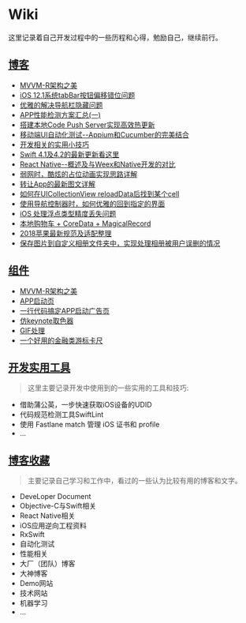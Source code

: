 # Wiki
这里记录着自己开发过程中的一些历程和心得，勉励自己，继续前行。


## [博客](https://www.jianshu.com/u/b534ce5f8fae)
- [MVVM-R架构之美](https://www.jianshu.com/p/c36a0a364bbc)
- [iOS 12.1系统tabBar按钮偏移错位问题](https://www.jianshu.com/p/32f7fe7fccee)
- [优雅的解决导航栏隐藏问题](https://www.jianshu.com/p/a03cee3aeba6)
- [APP性能检测方案汇总(一)](https://www.jianshu.com/p/95df83780c8f)
- [搭建本地Code Push Server实现高效热更新](https://www.jianshu.com/p/417a165ca9d7)
- [移动端UI自动化测试--Appium和Cucumber的完美结合](https://www.jianshu.com/p/c3db8e5dc306)
- [开发相关的实用小技巧](https://www.jianshu.com/p/65905d983be3)
- [Swift 4.1及4.2的最新更新看这里](https://www.jianshu.com/p/50b004211200)
- [React Native--概述及与Weex和Native开发的对比](https://www.jianshu.com/p/613c1e8611e9)
- [弱网时，酷炫的占位动画实现思路详解](https://www.jianshu.com/p/572de4bce5c6)
- [转让App的最新图文详解](https://www.jianshu.com/p/a0edc862579e)
- [如何在UICollectionView reloadData后找到某个cell](https://www.jianshu.com/p/0f922b38a0a0)
- [使用导航控制器时，如何优雅的回到指定的界面](https://www.jianshu.com/p/bb7d8b6a9f8f)
- [iOS 处理浮点类型精度丢失问题](https://www.jianshu.com/p/3470ec0bb1ac)
- [本地购物车 + CoreData + MagicalRecord](https://www.jianshu.com/p/a24f6dad4a2c)
- [2018苹果最新规范及适配整理](https://www.jianshu.com/p/1a14af810681)
- [保存图片到自定义相册文件夹中，实现处理相册被用户误删的情况](https://www.jianshu.com/p/2119f17fb334)

## [组件](https://github.com/SilongLi)
- [MVVM-R架构之美](https://github.com/SilongLi/MVVM-RFramework)
- [APP启动页](https://github.com/SilongLi/GuidePageView)
- [一行代码搞定APP启动广告页](https://github.com/SilongLi/AdvertisementView)
- [仿keynote取色器](https://github.com/SilongLi/ColorPickerView)
- [GIF处理](https://github.com/SilongLi/GIFDemo)
- [一个好用的金融类游标卡尺](https://github.com/SilongLi/ScrollRulerView)


## [开发实用工具](https://github.com/SilongLi/Wiki/blob/master/开始实用工具.md)
>
> 这里主要记录开发中使用到的一些实用的工具和技巧:
> 

- 借助蒲公英，一步快速获取iOS设备的UDID
- 代码规范检测工具SwiftLint
- 使用 Fastlane match 管理 iOS 证书和 profile
- ...


## [博客收藏](https://github.com/SilongLi/Wiki/blob/master/博客收藏.md)
>
> 主要记录自己学习和工作中，看过的一些认为比较有用的博客和文字。
>
 
- DeveLoper Document
- Objective-C与Swift相关
- React Native相关
- iOS应用逆向工程资料
- RxSwift
- 自动化测试
- 性能相关
- 大厂（团队）博客
- 大神博客
- Demo网站
- 技术网站
- 机器学习
- ...

